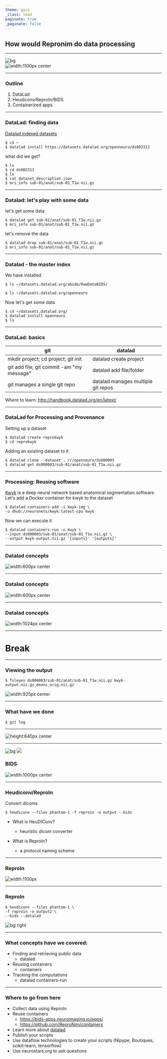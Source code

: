 ```yaml
---
theme: gaia
_class: lead
paginate: true
_paginate: false
---
```

<style>
img[alt~="center"] {
  display: block;
  margin: 0 auto;
}
</style>

## How would Repronim do data processing

---
<!--
footer: 'How would Repronim do data processing'
-->

![bg](white)
![width:1100px center](https://www.frontiersin.org/files/Articles/17185/fninf-06-00009-HTML/image_m/fninf-06-00009-g001.jpg)

---
### Outline

1. DataLad
2. Heudiconv/ReproIn/BIDS
3. Containerized apps

---

### DataLad: finding data

[Datalad indexed datasets](https://datasets.datalad.org)

```shell
$ cd ~
$ datalad install https://datasets.datalad.org/openneuro/ds002311
```
what did we get?

```shell
$ ls 
$ cd ds002311
$ ls
$ cat dataset_description.json
$ mri_info sub-01/anat/sub-01_T1w.nii.gz 
```
---
### Datalad: let's play with some data

let's get some data

```shell
$ datalad get sub-01/anat/sub-01_T1w.nii.gz 
$ mri_info sub-01/anat/sub-01_T1w.nii.gz 
```

let's remove the data

```shell
$ datalad drop sub-01/anat/sub-01_T1w.nii.gz 
$ mri_info sub-01/anat/sub-01_T1w.nii.gz 
```

___
### Datalad - the master index

We have installed 
```shell
$ ls ~/datasets.datalad.org/abide/RawDataBIDS/

$ ls ~/datasets.datalad.org/openneuro
```

Now let's get some data

```shell
$ cd ~/datasets.datalad.org/
$ datalad install openneuro
$ ls

```

---

### DataLad: basics

| git | datalad |
| --- | --- |
| mkdir project; cd project; git init | datalad create project |
|git add file; git commit -am "my message" | datalad add file/folder |
|git manages a single git repo|datalad manages multiple git repos|

Where to learn: http://handbook.datalad.org/en/latest/

---

### DataLad for Processing and Provenance

Setting up a dataset

```shell
$ datalad create reprokwyk
$ cd reprokwyk
```

Adding an existing dataset to it

```shell
$ datalad clone --dataset . ///openneuro/ds000003
$ datalad get ds000003/sub-01/anat/sub-01_T1w.nii.gz
```

---

### Processing: Reusing software

[Kwyk](https://www.frontiersin.org/articles/10.3389/fninf.2019.00067/full) is a deep neural network based anatomical segmentation software. Let's add a Docker container for kwyk to the dataset

```shell
$ datalad containers-add -i kwyk-img \
-u dhub://neuronets/kwyk:latest-cpu kwyk
```
Now we can execute it

```shell
$ datalad containers-run -n kwyk \
--input ds000003/sub-01/anat/sub-01_T1w.nii.gz \
--output kwyk-output.nii.gz '{inputs}' '{outputs}'
```

---


### Datalad concepts


![width:600px center](https://handbook.datalad.org/en/latest/_images/dataset.svg)

---
### Datalad concepts

![width:600px center](https://handbook.datalad.org/en/latest/_images/local_wf_simple.png)

---
### Datalad concepts

![width:1024px center](https://handbook.datalad.org/en/latest/_images/collaboration.svg)

---

<!--
_class: lead
-->
# Break

---
### Viewing the output

```shell
$ fsleyes ds000003/sub-01/anat/sub-01_T1w.nii.gz kwyk-output.nii.gz_means_orig.nii.gz
```

![width:925px center](https://dl.dropbox.com/s/5rdym7boij48xkd/Screenshot%202020-02-25%2013.52.09.png?dl=0)

---
### What have we done

```shell
$ git log
```

---

![height:640px center](https://raw.githubusercontent.com/ReproNim/containers-artwork/master/repronim-containers-yoda_30dpi.png)

---
![bg](black)
![](white)

### BIDS

![width:1000px center](https://bids.neuroimaging.io/assets/img/dicom-reorganization-transparent-white_1000x477.png)

---
### Heudiconv/ReproIn

Convert dicoms

```shell
$ heudiconv --files phantom-1 -f reproin -o output --bids 
```

- What is HeuDIConv?
  - heuristic dicom converter

- What is ReproIn?
  - a protocol naming scheme

---
### ReproIn

![width:1100px](https://github.com/ReproNim/reproin/raw/master/docs/source/images/dbic-conversions.png)

---
### ReproIn

```shell
$ heudiconv --files phantom-1 \
-f reproin -o output2 \
--bids --datalad
```

![bg right](https://github.com/ReproNim/reproin/raw/master/docs/source/images/dbic-conversions.png)

---

### What concepts have we covered:

- Finding and retrieving public data
   - datalad
- Reusing containers
   - containers
- Tracking the computations
   - datalad containers-run

---

### Where to go from here

- Collect data using ReproIn
- Reuse containers
  - https://bids-apps.neuroimaging.io/apps/
  - https://github.com/ReproNim/containers
- Learn more about [datalad](http://handbook.datalad.org/en/latest/)
- Publish your scripts
- Use dataflow technologies to create your scripts (Nipype, Boutiques, scikit-learn, tensorflow)
- Use neurostars.org to ask questions